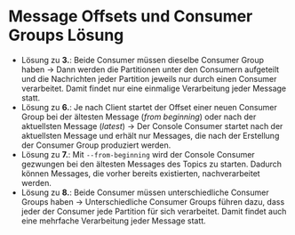 # Message Offsets und Consumer Groups Lösung

- Lösung zu **3.**: Beide Consumer müssen dieselbe Consumer Group haben -> Dann werden die Partitionen unter den Consumern aufgeteilt und die Nachrichten jeder Partition jeweils nur durch einen Consumer verarbeitet. Damit findet nur eine einmalige Verarbeitung jeder Message statt.
- Lösung zu **6.**: Je nach Client startet der Offset einer neuen Consumer Group bei der ältesten Message (*from beginning*) oder nach der aktuellsten Message (*latest*) -> Der Console Consumer startet nach der aktuellsten Message und erhält nur Messages, die nach der Erstellung der Consumer Group produziert werden.
- Lösung zu **7.**: Mit `--from-beginning` wird der Console Consumer gezwungen bei den ältesten Messages des Topics zu starten. Dadurch können Messages, die vorher bereits existierten, nachverarbeitet werden.
- Lösung zu **8.**: Beide Consumer müssen unterschiedliche Consumer Groups haben -> Unterschiedliche Consumer Groups führen dazu, dass jeder der Consumer jede Partition für sich verarbeitet. Damit findet auch eine mehrfache Verarbeitung jeder Message statt.